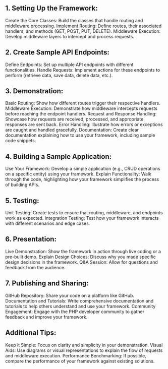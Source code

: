## 1. Setting Up the Framework:

Create the Core Classes: Build the classes that handle routing and middleware processing.
Implement Routing: Define routes, their associated handlers, and methods (GET, POST, PUT, DELETE).
Middleware Execution: Develop middleware layers to intercept and process requests.

## 2. Create Sample API Endpoints:

Define Endpoints: Set up multiple API endpoints with different functionalities.
Handle Requests: Implement actions for these endpoints to perform (retrieve data, save data, delete data, etc.).

## 3. Demonstration:

Basic Routing: Show how different routes trigger their respective handlers.
Middleware Execution: Demonstrate how middleware intercepts requests before reaching the endpoint handlers.
Request and Response Handling: Showcase how requests are received, processed, and appropriate responses are sent back.
Error Handling: Illustrate how errors or exceptions are caught and handled gracefully.
Documentation: Create clear documentation explaining how to use your framework, including sample code snippets.

## 4. Building a Sample Application:

Use Your Framework: Develop a simple application (e.g., CRUD operations on a specific entity) using your framework.
Explain Functionality: Walk through the code, highlighting how your framework simplifies the process of building APIs.

## 5. Testing:

Unit Testing: Create tests to ensure that routing, middleware, and endpoints work as expected.
Integration Testing: Test how your framework interacts with different scenarios and edge cases.

## 6. Presentation:

Live Demonstration: Show the framework in action through live coding or a pre-built demo.
Explain Design Choices: Discuss why you made specific design decisions in the framework.
Q&A Session: Allow for questions and feedback from the audience.

## 7. Publishing and Sharing:

GitHub Repository: Share your code on a platform like GitHub.
Documentation and Tutorials: Write comprehensive documentation and tutorials to help others understand and use your framework.
Community Engagement: Engage with the PHP developer community to gather feedback and improve your framework.

## Additional Tips:

Keep it Simple: Focus on clarity and simplicity in your demonstration.
Visual Aids: Use diagrams or visual representations to explain the flow of requests and middleware execution.
Performance Benchmarking: If possible, compare the performance of your framework against existing solutions.